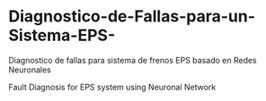 # Diagnostico-de-Fallas-para-un-Sistema-EPS-

Diagnostico de fallas para sistema de frenos EPS basado en Redes Neuronales

Fault Diagnosis for EPS system using Neuronal Network
